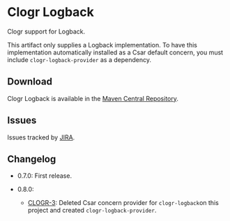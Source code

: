 # Clogr Logback

Clogr support for Logback.

This artifact only supplies a Logback implementation. To have this implementation automatically installed as a Csar default concern, you must include `clogr-logback-provider` as a dependency.

## Download

Clogr Logback is available in the [Maven Central Repository](http://search.maven.org/#search%7Cga%7C1%7Cg%3A%22io.clogr%22%20AND%20a%3A%22clogr-logback%22).

## Issues

Issues tracked by [JIRA](https://globalmentor.atlassian.net/projects/CLOGR).

## Changelog

- 0.7.0: First release.

- 0.8.0:
	* [CLOGR-3](https://globalmentor.atlassian.net/browse/CLOGR-3): Deleted Csar concern provider for `clogr-logback`on this project and created `clogr-logback-provider`.